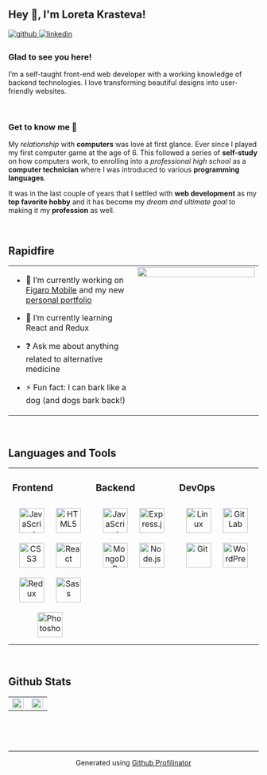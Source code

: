 ## Hey 👋, I'm Loreta Krasteva!  
  

<a href="https://github.com/loretta-arineva" target="_blank">
<img src=https://img.shields.io/badge/github-%2324292e.svg?&style=for-the-badge&logo=github&logoColor=white alt=github style="margin-bottom: 5px;" />
</a>
<a href="https://linkedin.com/in/loretta-arineva" target="_blank">
<img src=https://img.shields.io/badge/linkedin-%231E77B5.svg?&style=for-the-badge&logo=linkedin&logoColor=white alt=linkedin style="margin-bottom: 5px;" />
</a>  
  



### Glad to see you here!  
I’m a self-taught front-end web developer with a working knowledge of backend technologies. I love transforming beautiful designs into user-friendly websites.

  
  

<br/>  



### Get to know me 🥰  
My *relationship* with **computers** was love at first glance. Ever since I played my first computer game at the age of 6. This followed a series of **self-study** on how computers work, to enrolling into a *professional high school* as a **computer technician** where I was introduced to various **programming languages**.

It was in the last couple of years that I settled with **web development** as my **top favorite hobby** and it has become my *dream and ultimate goal* to making it my **profession** as well.  
  

<br/>  


## Rapidfire  
<table><tr><td valign="top" width="50%">

- 🔭 I’m currently working on [Figaro Mobile](https://github.com/loretta-arineva/figaro) and my new [personal portfolio](https://github.com/loretta-arineva/main-portfolio)
  

- 🌱 I’m currently learning React and Redux  
  

- ❓ Ask me about anything related to alternative medicine   
  

  
  

- ⚡ Fun fact: I can bark like a dog (and dogs bark back!)  


</td><td valign="top" width="50%">

<div align="center">
<img src="https://media-exp1.licdn.com/dms/image/C4D22AQFhRx-VkdTHBQ/feedshare-shrink_1280/0/1621411894182?e=1624492800&v=beta&t=bPdaT8XR7V9KHFFxS8h0LAF2RpabPTxKYyEkIIp8nh8" align="center" style="width: 100%" />
</div>  


</td></tr></table>  

<br/>  


## Languages and Tools  
<table><tr><td valign="top" width="33%">



### Frontend  
<div align="center">  
<img style="margin: 10px" src="https://profilinator.rishav.dev/skills-assets/javascript-original.svg" alt="JavaScript" height="50" />  
<img style="margin: 10px" src="https://profilinator.rishav.dev/skills-assets/html5-original-wordmark.svg" alt="HTML5" height="50" />  
<img style="margin: 10px" src="https://profilinator.rishav.dev/skills-assets/css3-original-wordmark.svg" alt="CSS3" height="50" />  
<img style="margin: 10px" src="https://profilinator.rishav.dev/skills-assets/react-original-wordmark.svg" alt="React" height="50" />  
<img style="margin: 10px" src="https://profilinator.rishav.dev/skills-assets/redux-original.svg" alt="Redux" height="50" />  
<img style="margin: 10px" src="https://profilinator.rishav.dev/skills-assets/sass-original.svg" alt="Sass" height="50" />  
<img style="margin: 10px" src="https://profilinator.rishav.dev/skills-assets/photoshop-plain.svg" alt="Photoshop" height="50" />  
</div>

</td><td valign="top" width="33%">



### Backend  
<div align="center">  
<img style="margin: 10px" src="https://profilinator.rishav.dev/skills-assets/javascript-original.svg" alt="JavaScript" height="50" />  
<img style="margin: 10px" src="https://profilinator.rishav.dev/skills-assets/express-original-wordmark.svg" alt="Express.js" height="50" />  
<img style="margin: 10px" src="https://profilinator.rishav.dev/skills-assets/mongodb-original-wordmark.svg" alt="MongoDB" height="50" />  
<img style="margin: 10px" src="https://profilinator.rishav.dev/skills-assets/nodejs-original-wordmark.svg" alt="Node.js" height="50" />  
</div>

</td><td valign="top" width="33%">



### DevOps  
<div align="center">  
<img style="margin: 10px" src="https://profilinator.rishav.dev/skills-assets/linux-original.svg" alt="Linux" height="50" />  
<img style="margin: 10px" src="https://profilinator.rishav.dev/skills-assets/gitlab.svg" alt="GitLab" height="50" />  
<img style="margin: 10px" src="https://profilinator.rishav.dev/skills-assets/git-scm-icon.svg" alt="Git" height="50" />  
<img style="margin: 10px" src="https://profilinator.rishav.dev/skills-assets/wordpress.png" alt="WordPress" height="50" />  
</div>

</td></tr></table>  

<br/>  


## Github Stats  
<table><tr><td valign="top" width="50%">

<img src="https://github-readme-stats.vercel.app/api?username=loretta-arineva&show_icons=true&count_private=true&hide_border=true" align="left" style="width: 100%" />

</td><td valign="top" width="50%">

<img src="https://github-readme-stats.vercel.app/api/top-langs/?username=loretta-arineva&hide_border=true&layout=compact" align="left" style="width: 100%" />

</td></tr></table>  

<br/>  

<div>  

<br/>  


<br />

----
<div align="center">Generated using <a href="https://profilinator.rishav.dev/" target="_blank">Github Profilinator</a></div>
